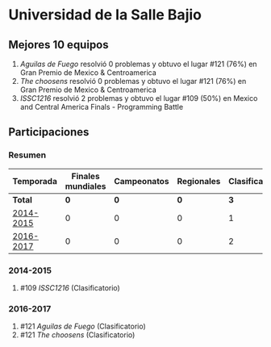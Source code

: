 # Universidad de la Salle Bajio

## Mejores 10 equipos

1. _Aguilas de Fuego_ resolvió 0 problemas y obtuvo el lugar #121 (76%) en Gran Premio de Mexico & Centroamerica
1. _The choosens_ resolvió 0 problemas y obtuvo el lugar #121 (76%) en Gran Premio de Mexico & Centroamerica
1. _ISSC1216_ resolvió 2 problemas y obtuvo el lugar #109 (50%) en Mexico and Central America Finals - Programming Battle

## Participaciones

### Resumen

| Temporada | Finales mundiales | Campeonatos | Regionales | Clasificatorios | Equipos |
| --- | --- | --- | --- | --- | --- |
| **Total** | **0** | **0** | **0** | **3** | **3** |
| [2014-2015](#2014-2015) | 0 | 0 | 0 | 1 | 1 |
| [2016-2017](#2016-2017) | 0 | 0 | 0 | 2 | 2 |

### 2014-2015

1. #109 _ISSC1216_ (Clasificatorio)

### 2016-2017

1. #121 _Aguilas de Fuego_ (Clasificatorio)
1. #121 _The choosens_ (Clasificatorio)



